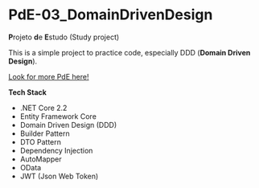 # PdE-03_DomainDrivenDesign
**P**rojeto **d**e **E**studo (Study project)

This is a simple project to practice code, especially DDD (**Domain Driven Design**).

[Look for more PdE here!](https://github.com/topics/pde-jfrode)

**Tech Stack**
* .NET Core 2.2
* Entity Framework Core
* Domain Driven Design (DDD)
* Builder Pattern
* DTO Pattern
* Dependency Injection
* AutoMapper
* OData
* JWT (Json Web Token)
